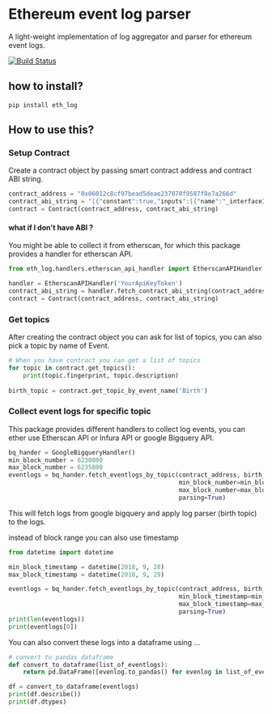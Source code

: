 # Ethereum event log parser
A light-weight implementation of log aggregator and parser for ethereum event logs. 

[![Build Status](https://travis-ci.com/ramtinms/ethereum-log.svg?branch=master)](https://travis-ci.com/ramtinms/ethereum-log)

## how to install?
```
pip install eth_log
```

## How to use this?
### Setup Contract 
Create a contract object by passing smart contract address and contract ABI string.
```python
contract_address = "0x06012c8cf97bead5deae237070f9587f8e7a266d"
contract_abi_string = "[{"constant":true,"inputs":[{"name":"_interfaceID","type":"bytes4"}], ... "
contract = Contract(contract_address, contract_abi_string)
```

#### what if I don't have ABI ?
You might be able to collect it from etherscan, for which this package provides a handler for etherscan API.
```python
from eth_log.handlers.etherscan_api_handler import EtherscanAPIHandler

handler = EtherscanAPIHandler('YourApiKeyToken')
contract_abi_string = handler.fetch_contract_abi_string(contract_address)
contract = Contract(contract_address, contract_abi_string)
```

### Get topics
After creating the contract object you can ask for list of topics, you can also pick a topic by name of Event.
```python
# When you have contract you can get a list of topics 
for topic in contract.get_topics():
    print(topic.fingerprint, topic.description)
    
birth_topic = contract.get_topic_by_event_name('Birth')
```

### Collect event logs for specific topic
This package provides different handlers to collect log events, you can ether use Etherscan API or Infura API or google Bigquery API.
```python
bq_hander = GoogleBigqueryHandler()
min_block_number = 6230000
max_block_number = 6235800
eventlogs = bq_hander.fetch_eventlogs_by_topic(contract_address, birth_topic,
                                               min_block_number=min_block_number,
                                               max_block_number=max_block_number,
                                               parsing=True)
```
This will fetch logs from google bigquery and apply log parser (birth topic) to the logs. 

instead of block range you can also use timestamp 
```python
from datetime import datetime 

min_block_timestamp = datetime(2018, 9, 28)
max_block_timestamp = datetime(2018, 9, 29)

eventlogs = bq_hander.fetch_eventlogs_by_topic(contract_address, birth_topic,
                                               min_block_timestamp=min_block_timestamp,
                                               max_block_timestamp=max_block_timestamp,
                                               parsing=True)
print(len(eventlogs))
print(eventlogs[0])
```

You can also convert these logs into a dataframe using ...
```python
# convert to pandas dataframe 
def convert_to_dataframe(list_of_eventlogs):
    return pd.DataFrame([evenlog.to_pandas() for evenlog in list_of_eventlogs])

df = convert_to_dataframe(eventlogs)
print(df.describe())
print(df.dtypes)
```
